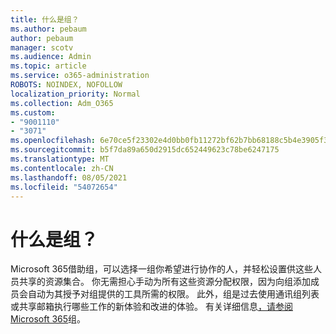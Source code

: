 ```yaml
---
title: 什么是组？
ms.author: pebaum
author: pebaum
manager: scotv
ms.audience: Admin
ms.topic: article
ms.service: o365-administration
ROBOTS: NOINDEX, NOFOLLOW
localization_priority: Normal
ms.collection: Adm_O365
ms.custom:
- "9001110"
- "3071"
ms.openlocfilehash: 6e70ce5f23302e4d0bb0fb11272bf62b7bb68188c5b4e3905f3d25434db4737f
ms.sourcegitcommit: b5f7da89a650d2915dc652449623c78be6247175
ms.translationtype: MT
ms.contentlocale: zh-CN
ms.lasthandoff: 08/05/2021
ms.locfileid: "54072654"
---
```

# <a name="what-are-groups"></a>什么是组？

Microsoft 365借助组，可以选择一组你希望进行协作的人，并轻松设置供这些人员共享的资源集合。 你无需担心手动为所有这些资源分配权限，因为向组添加成员会自动为其授予对组提供的工具所需的权限。 此外，组是过去使用通讯组列表或共享邮箱执行哪些工作的新体验和改进的体验。  有关详细信息[，请参阅Microsoft 365](https://support.office.com/article/b565caa1-5c40-40ef-9915-60fdb2d97fa2)组。 